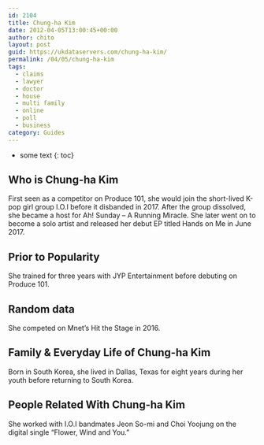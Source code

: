 ```yaml
---
id: 2104
title: Chung-ha Kim
date: 2012-04-05T13:00:45+00:00
author: chito
layout: post
guid: https://ukdataservers.com/chung-ha-kim/
permalink: /04/05/chung-ha-kim
tags:
  - claims
  - lawyer
  - doctor
  - house
  - multi family
  - online
  - poll
  - business
category: Guides
---
```


* some text
{: toc}


## Who is  Chung-ha Kim
                  
                  
                  
First seen as a competitor on Produce 101, she would join the short-lived K-pop girl group I.O.I before it disbanded in 2017. After the group dissolved, she became a host for Ah! Sunday &#8211; A Running Miracle. She later went on to become a solo artist and released her debut EP titled Hands on Me in June 2017. 
                  
                
                
                
## Prior to Popularity 
                  
                  
                  
She trained for three years with JYP Entertainment before debuting on Produce 101. 
                  
                
                
                
## Random data 
                  
                  
                  
She competed on Mnet&#8217;s Hit the Stage in 2016. 
                  
                
                
                
## Family & Everyday Life of Chung-ha Kim
                  
                  
                  
Born in South Korea, she lived in Dallas, Texas for eight years during her youth before returning to South Korea. 
                  
                
                
                
## People Related With  Chung-ha Kim
                  
                  
                  
She worked with I.O.I bandmates Jeon So-mi and Choi Yoojung on the digital single &#8220;Flower, Wind and You.&#8221; 
                  
                
              
            
          
          
          
    
    
  

